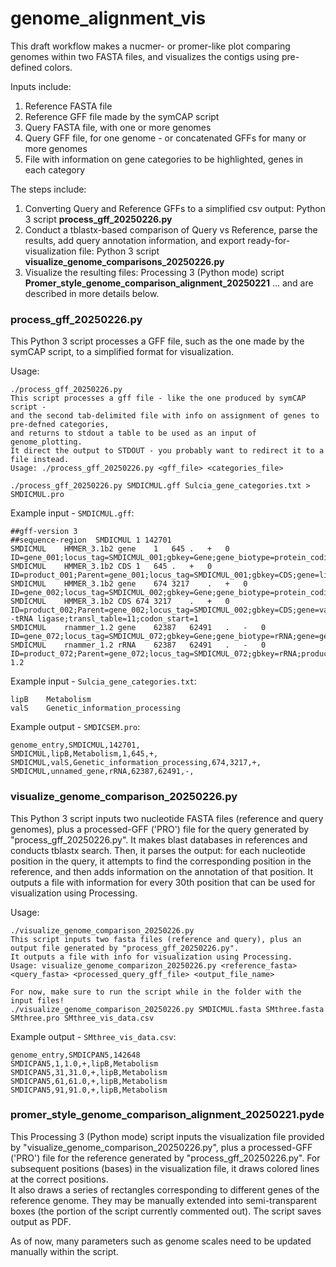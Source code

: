 # genome_alignment_vis

This draft workflow makes a nucmer- or promer-like plot comparing genomes within two FASTA files, and visualizes the contigs using pre-defined colors.

Inputs include:  
  1) Reference FASTA file
  2) Reference GFF file made by the symCAP script
  3) Query FASTA file, with one or more genomes
  4) Query GFF file, for one genome - or concatenated GFFs for many or more genomes
  5) File with information on gene categories to be highlighted, genes in each category

The steps include:
  1) Converting Query and Reference GFFs to a simplified csv output: Python 3 script **process_gff_20250226.py**
  2) Conduct a tblastx-based comparison of Query vs Reference, parse the results, add query annotation information, and export ready-for-visualization file: Python 3 script **visualize_genome_comparisons_20250226.py**
  3) Visualize the resulting files: Processing 3 (Python mode) script **Promer_style_genome_comparison_alignment_20250221**
... and are described in more details below.

    
### process_gff_20250226.py
This Python 3 script processes a GFF file, such as the one made by the symCAP script, to a simplified format for visualization.

Usage:
```
./process_gff_20250226.py              
This script processes a gff file - like the one produced by symCAP script -
and the second tab-delimited file with info on assignment of genes to pre-defned categories,
and returns to stdout a table to be used as an input of genome_plotting.
It direct the output to STDOUT - you probably want to redirect it to a file instead.
Usage: ./process_gff_20250226.py <gff_file> <categories_file>

./process_gff_20250226.py SMDICMUL.gff Sulcia_gene_categories.txt > SMDICMUL.pro 
```

Example input - `SMDICMUL.gff`:
```
##gff-version 3
##sequence-region  SMDICMUL 1 142701
SMDICMUL	HMMER_3.1b2	gene	1	645	.	+	0	ID=gene_001;locus_tag=SMDICMUL_001;gbkey=Gene;gene_biotype=protein_coding;gene=lipB;name=lipB;
SMDICMUL	HMMER_3.1b2	CDS	1	645	.	+	0	ID=product_001;Parent=gene_001;locus_tag=SMDICMUL_001;gbkey=CDS;gene=lipB;product=Octanoyltransferase;transl_table=11;codon_start=1
SMDICMUL	HMMER_3.1b2	gene	674	3217	.	+	0	ID=gene_002;locus_tag=SMDICMUL_002;gbkey=Gene;gene_biotype=protein_coding;gene=valS;name=valS;
SMDICMUL	HMMER_3.1b2	CDS	674	3217	.	+	0	ID=product_002;Parent=gene_002;locus_tag=SMDICMUL_002;gbkey=CDS;gene=valS;product=Valine--tRNA ligase;transl_table=11;codon_start=1
SMDICMUL	rnammer_1.2	gene	62387	62491	.	-	0	ID=gene_072;locus_tag=SMDICMUL_072;gbkey=Gene;gene_biotype=rRNA;gene=gene;name=gene;
SMDICMUL	rnammer_1.2	rRNA	62387	62491	.	-	0	ID=product_072;Parent=gene_072;locus_tag=SMDICMUL_072;gbkey=rRNA;product=product;note=inference:RNAmmer 1.2
```

Example input - `Sulcia_gene_categories.txt`:
```
lipB	Metabolism
valS	Genetic_information_processing
```

Example output - `SMDICSEM.pro`:
```
genome_entry,SMDICMUL,142701,
SMDICMUL,lipB,Metabolism,1,645,+,
SMDICMUL,valS,Genetic_information_processing,674,3217,+,
SMDICMUL,unnamed_gene,rRNA,62387,62491,-,
```

### visualize_genome_comparison_20250226.py
This Python 3 script inputs two nucleotide FASTA files (reference and query genomes), plus a processed-GFF ('PRO') file for the query generated by "process_gff_20250226.py".
It makes blast databases in references and conducts tblastx search.
Then, it parses the output: for each nucleotide position in the query, it attempts to find the corresponding position in the reference, and then adds information on the annotation of that position.
It outputs a file with information for every 30th position that can be used for visualization using Processing.  

Usage:
```
./visualize_genome_comparison_20250226.py 
This script inputs two fasta files (reference and query), plus an output file generated by "process_gff_20250226.py".
It outputs a file with info for visualization using Processing.
Usage: visualize_genome_comparizon_20250226.py <reference_fasta> <query_fasta> <processed_query_gff_file> <output_file_name>

For now, make sure to run the script while in the folder with the input files!
./visualize_genome_comparison_20250226.py SMDICMUL.fasta SMthree.fasta SMthree.pro SMthree_vis_data.csv
```

Example output - `SMthree_vis_data.csv`:
```
genome_entry,SMDICPAN5,142648
SMDICPAN5,1,1.0,+,lipB,Metabolism
SMDICPAN5,31,31.0,+,lipB,Metabolism
SMDICPAN5,61,61.0,+,lipB,Metabolism
SMDICPAN5,91,91.0,+,lipB,Metabolism
```

### promer_style_genome_comparison_alignment_20250221.pyde
This Processing 3 (Python mode) script inputs the visualization file provided by "visualize_genome_comparison_20250226.py", plus a processed-GFF ('PRO') file for the reference generated by "process_gff_20250226.py". For subsequent positions (bases) in the visualization file, it draws colored lines at the correct positions.  
It also draws a series of rectangles corresponding to different genes of the reference genome. They may be manually extended into semi-transparent boxes (the portion of the script currently  commented out).
The script saves output as PDF.

As of now, many parameters such as genome scales need to be updated manually within the script.

